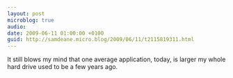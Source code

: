 ```yaml
---
layout: post
microblog: true
audio: 
date: 2009-06-11 01:00:00 +0100
guid: http://samdeane.micro.blog/2009/06/11/t2115819311.html
---
```

It still blows my mind that one average application, today, is larger my whole hard drive used to be a few years ago.
